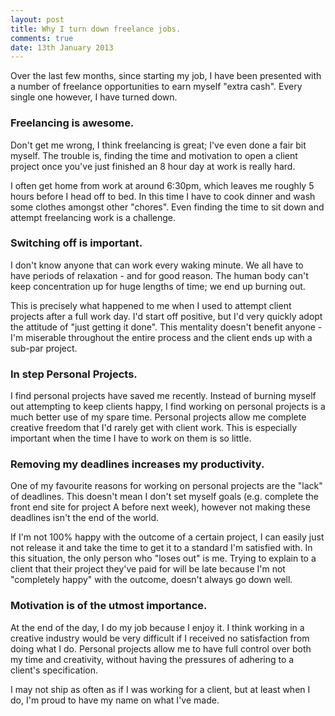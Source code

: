 ```yaml
---
layout: post
title: Why I turn down freelance jobs.
comments: true
date: 13th January 2013
---
```


Over the last few months, since starting my job, I have been presented with a number of freelance opportunities to earn myself "extra cash". Every single one however, I have turned down.

### Freelancing is awesome.

Don't get me wrong, I think freelancing is great; I've even done a fair bit myself. The trouble is, finding the time and motivation to open a client project once you've just finished an 8 hour day at work is really hard. 

I often get home from work at around 6:30pm, which leaves me roughly 5 hours before I head off to bed. In this time I have to cook dinner and wash some clothes amongst other "chores". Even finding the time to sit down and attempt freelancing work is a challenge. 

### Switching off is important.

I don't know anyone that can work every waking minute. We all have to have periods of relaxation - and for good reason. The human body can't keep concentration up for huge lengths of time; we end up burning out.

This is precisely what happened to me when I used to attempt client projects after a full work day. I'd start off positive, but I'd very quickly adopt the attitude of "just getting it done". This mentality doesn't benefit anyone - I'm miserable throughout the entire process and the client ends up with a sub-par project. 

### In step Personal Projects.

I find personal projects have saved me recently. Instead of burning myself out attempting to keep clients happy, I find working on personal projects is a much better use of my spare time. Personal projects allow me complete creative freedom that I'd rarely get with client work. This is especially important when the time I have to work on them is so little. 


### Removing my deadlines increases my productivity.

One of my favourite reasons for working on personal projects are the "lack" of deadlines. This doesn't mean I don't set myself goals (e.g. complete the front end site for project A before next week), however not making these deadlines isn't the end of the world. 

If I'm not 100% happy with the outcome of a certain project, I can easily just not release it and take the time to get it to a standard I'm satisfied with. In this situation, the only person who "loses out" is me. Trying to explain to a client that their project they've paid for will be late because I'm not "completely happy" with the outcome, doesn't always go down well.

### Motivation is of the utmost importance.

At the end of the day, I do my job because I enjoy it. I think working in a creative industry would be very difficult if I received no satisfaction from doing what I do. Personal projects allow me to have full control over both my time and creativity, without having the pressures of adhering to a client's specification.

I may not ship as often as if I was working for a client, but at least when I do, I'm proud to have my name on what I've made.





